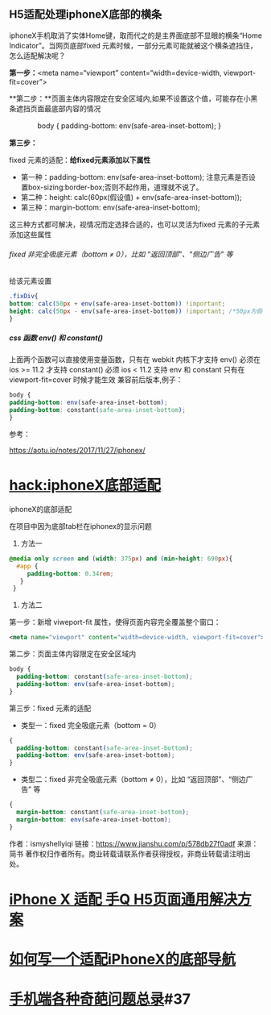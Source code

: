## H5适配处理iphoneX底部的横条

iphoneX手机取消了实体Home键，取而代之的是主界面底部不显眼的横条“Home Indicator”。当网页底部fixed 元素时候，一部分元素可能就被这个横条遮挡住，怎么适配解决呢？

**第一步：**<meta name=“viewport” content=“width=device-width, viewport-fit=cover”>

**第二步：**页面主体内容限定在安全区域内,如果不设置这个值，可能存在小黑条遮挡页面最底部内容的情况

　　　　body { padding-bottom: env(safe-area-inset-bottom); }

**第三步：**

fixed 元素的适配：**给fixed元素添加以下属性**

- 第一种：padding-bottom: env(safe-area-inset-bottom); 注意元素是否设置box-sizing:border-box;否则不起作用，道理就不说了。
- 第二种：height: calc(60px(假设值) + env(safe-area-inset-bottom));
- 第三种：margin-bottom: env(safe-area-inset-bottom);

这三种方式都可解决，视情况而定选择合适的，也可以灵活为fixed 元素的子元素添加这些属性

###### fixed 非完全吸底元素（bottom ≠ 0），比如 “返回顶部”、“侧边广告” 等

给该元素设置

```css
.fixDiv{ 
bottom: calc(50px + env(safe-area-inset-bottom)) !important; 
height: calc(50px - env(safe-area-inset-bottom)) !important; /*50px为假设值*/ 
} 
```

##### css 函数 env() 和 constant()

上面两个函数可以直接使用变量函数，只有在 webkit 内核下才支持 env() 必须在 ios >= 11.2 才支持 constant() 必须 ios < 11.2 支持 env 和 constant 只有在 viewport-fit=cover 时候才能生效 兼容前后版本,例子：

```css
body {
padding-bottom: env(safe-area-inset-bottom);
padding-bottom: constant(safe-area-inset-bottom);
}  
```

参考：

https://aotu.io/notes/2017/11/27/iphonex/

# [hack:iphoneX底部适配](https://www.jianshu.com/p/578db27f0adf)

iphoneX的底部适配

在项目中因为底部tab栏在iphonex的显示问题

1. 方法一

```css
@media only screen and (width: 375px) and (min-height: 690px){
  #app {
     padding-bottom: 0.34rem;
   }
 }
```

1. 方法二

第一步：新增 viweport-fit 属性，使得页面内容完全覆盖整个窗口：

```xml
<meta name="viewport" content="width=device-width, viewport-fit=cover">
```

第二步：页面主体内容限定在安全区域内

```css
body {
  padding-bottom: constant(safe-area-inset-bottom);
  padding-bottom: env(safe-area-inset-bottom);
}
```

第三步：fixed 元素的适配

- 类型一：fixed 完全吸底元素（bottom = 0）

```css
{
  padding-bottom: constant(safe-area-inset-bottom);
  padding-bottom: env(safe-area-inset-bottom);
}
```

- 类型二：fixed 非完全吸底元素（bottom ≠ 0），比如 “返回顶部”、“侧边广告” 等

```css
{
  margin-bottom: constant(safe-area-inset-bottom);
  margin-bottom: env(safe-area-inset-bottom);
}
```

作者：ismyshellyiqi
链接：https://www.jianshu.com/p/578db27f0adf
来源：简书
著作权归作者所有。商业转载请联系作者获得授权，非商业转载请注明出处。

# [iPhone X 适配 手Q H5页面通用解决方案](https://zhuanlan.zhihu.com/p/30840440)

# [如何写一个适配iPhoneX的底部导航](https://mp.weixin.qq.com/s/6mu1PMkURvPvxpGuZM6uFQ)

# [手机端各种奇葩问题总录](https://github.com/zhongDZ/zhongdz.github.com/issues/37#)#37